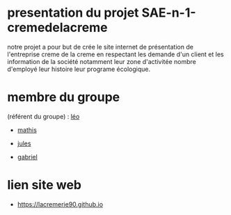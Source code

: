 # presentation du projet SAE-n-1-cremedelacreme
notre projet a pour but de crée le site internet de présentation de l'entreprise creme de la creme 
en respectant les demande d'un client et les information de la société notamment leur zone d'activitée 
nombre d'employé leur histoire leur programe écologique.
# membre du groupe
(référent du groupe) : [léo](mailto:leo.bouchard@edu.univ-fcomte.fr?subject=SAE_1_05_06)

- [mathis](mailto:mathis.chive@edu.univ-fcomte.fr?subject=SAE_1_05_0)

- [jules](mailto:jules.carmille@edu.univ-fcomte.fr?subject=SAE_1_05_06)

- [gabriel](mailto:gabriel.chevreau@edu.univ-fcomte.fr?subject=SAE_1_05_06)


# lien site web
- https://lacremerie90.github.io
